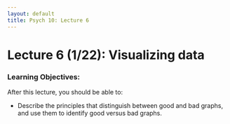 ```yaml
---
layout: default
title: Psych 10: Lecture 6
---
```

# Lecture 6 (1/22): Visualizing data

### Learning Objectives:
After this lecture, you should be able to:
* Describe the principles that distinguish between good and bad graphs, and use them to identify good versus bad graphs.
